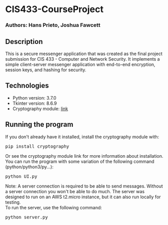 # CIS433-CourseProject

### Authors: Hans Prieto, Joshua Fawcett

## Description
This is a secure messenger application that was created as the final project submission for CIS 433 - Computer and Network Security. It implements a simple client-server messenger application with end-to-end encryption, session keys, and hashing for security. 

## Technologies
* Python version: 3.7.0
* Tkinter version: 8.6.9
* Cryptography module: [link](https://cryptography.io/en/latest/)

## Running the program
If you don't already have it installed, install the cryptography module with:
<pre>pip install cryptography</pre>
Or see the cryptography module link for more information about installation. 
<br>You can run the program with some variation of the following command (python/python3/py...):
<pre>python UI.py</pre>
Note: A server connection is required to be able to send messages. Without a server connection you won't be able to do much. The server was designed to run on an AWS t2.micro instance, but it can also run locally for testing. 
<br>To run the server, use the following command:
<pre>python server.py</pre>
